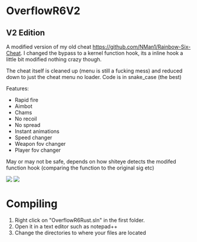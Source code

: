 # OverflowR6V2
## V2 Edition 

A modified version of my old cheat https://github.com/NMan1/Rainbow-Six-Cheat.
I changed the bypass to a kernel function hook, its a inline hook a little bit modified nothing crazy though.

The cheat itself is cleaned up (menu is still a fucking mess) and reduced down to just the cheat menu no loader.
Code is in snake_case (the best)

Features: 
  - Rapid fire
  - Aimbot
  - Chams
  - No recoil
  - No spread
  - Instant animations
  - Speed changer
  - Weapon fov changer
  - Player fov changer
  

May or may not be safe, depends on how shiteye detects the modifed function hook (comparing the function to the original sig etc)

<img src="https://i.imgur.com/QKopdHE.png"/>
<img src="https://i.imgur.com/xTxUtWR.png"/>


# **Compiling**

1. Right click on "OverflowR6Rust.sln" in the first folder.
2. Open it in a text editor such as notepad++
3. Change the directories to where your files are located 
